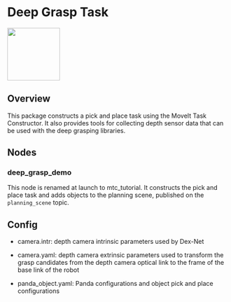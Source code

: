 # Deep Grasp Task
<img src="https://picknik.ai/assets/images/logo.jpg" width="120">

## Overview
This package constructs a pick and place task using the MoveIt Task Constructor. It also provides tools for collecting depth sensor data that can be used with the deep grasping libraries.

## Nodes
### deep_grasp_demo
This node is renamed at launch to mtc_tutorial. It constructs the pick and place task and adds objects to the planning scene, published on the `planning_scene` topic.

## Config
* camera.intr: depth camera intrinsic parameters used by Dex-Net

* camera.yaml: depth camera extrinsic parameters used to transform the grasp candidates from the depth camera optical link to the frame of the base link of the robot

* panda_object.yaml: Panda configurations and object pick and place configurations
